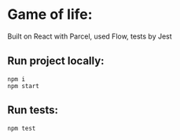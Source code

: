 # Game of life:
Built on React with Parcel, used Flow, tests by Jest

## Run project locally:
`npm i` <br>
`npm start`

## Run tests:
`npm test`